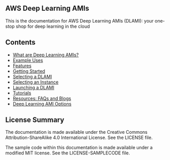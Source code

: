 ## AWS Deep Learning AMIs

This is the documentation for AWS Deep Learning AMIs (DLAMI): your one-stop shop for deep learning in the cloud

## Contents

* [What are Deep Learning AMIs?](what-is-dlami.md)
* [Example Uses](examples.md)
* [Features](features.md)
* [Getting Started](gs.md)
* [Selecting a DLAMI](options.md)
* [Selecting an Instance](instance-select.md)
* [Launching a DLAMI](launch-config.md)
* [Tutorials](tutorials.md)
* [Resources: FAQs and Blogs](resources.md)
* [Deep Learning AMI Options](ami-options.md)

## License Summary

The documentation is made available under the Creative Commons Attribution-ShareAlike 4.0 International License. See the LICENSE file.

The sample code within this documentation is made available under a modified MIT license. See the LICENSE-SAMPLECODE file.
